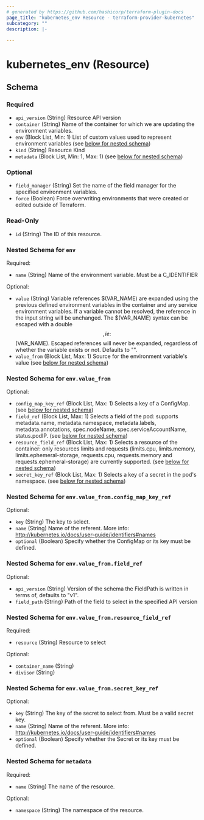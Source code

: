 ```yaml
---
# generated by https://github.com/hashicorp/terraform-plugin-docs
page_title: "kubernetes_env Resource - terraform-provider-kubernetes"
subcategory: ""
description: |-
  
---
```


# kubernetes_env (Resource)





<!-- schema generated by tfplugindocs -->
## Schema

### Required

- `api_version` (String) Resource API version
- `container` (String) Name of the container for which we are updating the environment variables.
- `env` (Block List, Min: 1) List of custom values used to represent environment variables (see [below for nested schema](#nestedblock--env))
- `kind` (String) Resource Kind
- `metadata` (Block List, Min: 1, Max: 1) (see [below for nested schema](#nestedblock--metadata))

### Optional

- `field_manager` (String) Set the name of the field manager for the specified environment variables.
- `force` (Boolean) Force overwriting environments that were created or edited outside of Terraform.

### Read-Only

- `id` (String) The ID of this resource.

<a id="nestedblock--env"></a>
### Nested Schema for `env`

Required:

- `name` (String) Name of the environment variable. Must be a C_IDENTIFIER

Optional:

- `value` (String) Variable references $(VAR_NAME) are expanded using the previous defined environment variables in the container and any service environment variables. If a variable cannot be resolved, the reference in the input string will be unchanged. The $(VAR_NAME) syntax can be escaped with a double $$, ie: $$(VAR_NAME). Escaped references will never be expanded, regardless of whether the variable exists or not. Defaults to "".
- `value_from` (Block List, Max: 1) Source for the environment variable's value (see [below for nested schema](#nestedblock--env--value_from))

<a id="nestedblock--env--value_from"></a>
### Nested Schema for `env.value_from`

Optional:

- `config_map_key_ref` (Block List, Max: 1) Selects a key of a ConfigMap. (see [below for nested schema](#nestedblock--env--value_from--config_map_key_ref))
- `field_ref` (Block List, Max: 1) Selects a field of the pod: supports metadata.name, metadata.namespace, metadata.labels, metadata.annotations, spec.nodeName, spec.serviceAccountName, status.podIP. (see [below for nested schema](#nestedblock--env--value_from--field_ref))
- `resource_field_ref` (Block List, Max: 1) Selects a resource of the container: only resources limits and requests (limits.cpu, limits.memory, limits.ephemeral-storage, requests.cpu, requests.memory and requests.ephemeral-storage) are currently supported. (see [below for nested schema](#nestedblock--env--value_from--resource_field_ref))
- `secret_key_ref` (Block List, Max: 1) Selects a key of a secret in the pod's namespace. (see [below for nested schema](#nestedblock--env--value_from--secret_key_ref))

<a id="nestedblock--env--value_from--config_map_key_ref"></a>
### Nested Schema for `env.value_from.config_map_key_ref`

Optional:

- `key` (String) The key to select.
- `name` (String) Name of the referent. More info: http://kubernetes.io/docs/user-guide/identifiers#names
- `optional` (Boolean) Specify whether the ConfigMap or its key must be defined.


<a id="nestedblock--env--value_from--field_ref"></a>
### Nested Schema for `env.value_from.field_ref`

Optional:

- `api_version` (String) Version of the schema the FieldPath is written in terms of, defaults to "v1".
- `field_path` (String) Path of the field to select in the specified API version


<a id="nestedblock--env--value_from--resource_field_ref"></a>
### Nested Schema for `env.value_from.resource_field_ref`

Required:

- `resource` (String) Resource to select

Optional:

- `container_name` (String)
- `divisor` (String)


<a id="nestedblock--env--value_from--secret_key_ref"></a>
### Nested Schema for `env.value_from.secret_key_ref`

Optional:

- `key` (String) The key of the secret to select from. Must be a valid secret key.
- `name` (String) Name of the referent. More info: http://kubernetes.io/docs/user-guide/identifiers#names
- `optional` (Boolean) Specify whether the Secret or its key must be defined.




<a id="nestedblock--metadata"></a>
### Nested Schema for `metadata`

Required:

- `name` (String) The name of the resource.

Optional:

- `namespace` (String) The namespace of the resource.


